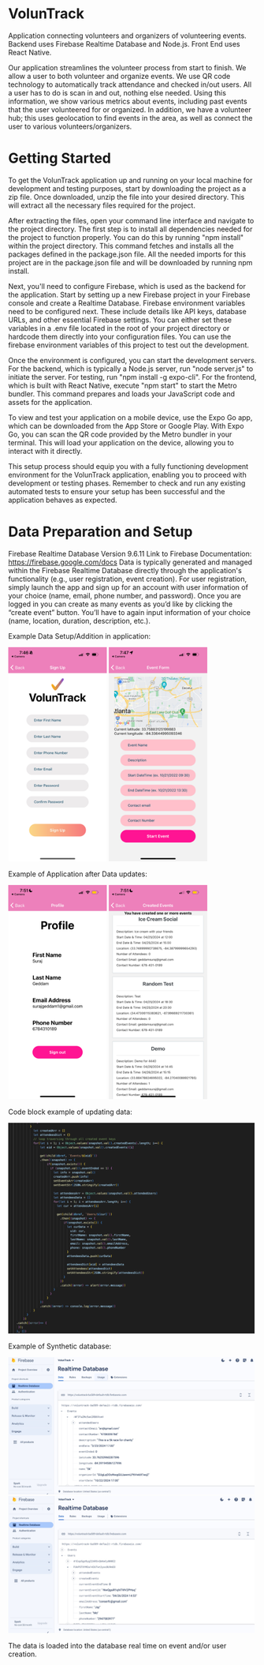 # VolunTrack

Application connecting volunteers and organizers of volunteering events. 
Backend uses Firebase Realtime Database and Node.js. Front End uses React Native. 

Our application streamlines the volunteer process from start to finish. We allow a user to both volunteer and organize events. 
We use QR code technology to automatically track attendance and checked in/out users. All a user has to do is scan in and out, nothing else needed. 
Using this information, we show various metrics about events, including past events that the user volunteered for or organized. 
In addition, we have a volunteer hub; this uses geolocation to find events in the area, as well as connect the user to various volunteers/organizers.

# Getting Started

To get the VolunTrack application up and running on your local machine for development and testing purposes, start by downloading the project as a zip file. Once downloaded, unzip the file into your desired directory. This will extract all the necessary files required for the project.

After extracting the files, open your command line interface and navigate to the project directory. The first step is to install all dependencies needed for the project to function properly. You can do this by running "npm install" within the project directory. This command fetches and installs all the packages defined in the package.json file. All the needed imports for this project are in the package.json file and will be downloaded by running npm install.

Next, you'll need to configure Firebase, which is used as the backend for the application. Start by setting up a new Firebase project in your Firebase console and create a Realtime Database. Firebase environment variables need to be configured next. These include details like API keys, database URLs, and other essential Firebase settings. You can either set these variables in a .env file located in the root of your project directory or hardcode them directly into your configuration files. You can use the firebase environment variables of this project to test out the development.

Once the environment is configured, you can start the development servers. For the backend, which is typically a Node.js server, run "node server.js" to initiate the server. For testing, run "npm install -g expo-cli". For the frontend, which is built with React Native, execute "npm start" to start the Metro bundler. This command prepares and loads your JavaScript code and assets for the application.

To view and test your application on a mobile device, use the Expo Go app, which can be downloaded from the App Store or Google Play. With Expo Go, you can scan the QR code provided by the Metro bundler in your terminal. This will load your application on the device, allowing you to interact with it directly.

This setup process should equip you with a fully functioning development environment for the VolunTrack application, enabling you to proceed with development or testing phases. Remember to check and run any existing automated tests to ensure your setup has been successful and the application behaves as expected.

# Data Preparation and Setup

Firebase Realtime Database Version 9.6.11
Link to Firebase Documentation: https://firebase.google.com/docs
Data is typically generated and managed within the Firebase Realtime Database directly through the application's functionality (e.g., user registration, event creation). For user registration, simply launch the app and sign up for an account with user information of your choice (name, email, phone number, and password). Once you are logged in you can create as many events as you’d like by clicking the “create event” button. You’ll have to again input information of your choice (name, location, duration, description, etc.). 




Example Data Setup/Addition in application:

<img src="img/Enter_Data1.PNG" width=200>
<img src="img/Enter_Data2.PNG" width=200>

Example of Application after Data updates:

<img src="img/Profile.PNG" width=200>
<img src="img/Past_Created.PNG" width=200>

Code block example of updating data:

<img src="img/Code.png" width=500>

Example of Synthetic database:

<img src="img/DB_Events.jpeg" width=500>
<img src="img/DB_User.jpeg" width=500>

The data is loaded into the database real time on event and/or user creation.
